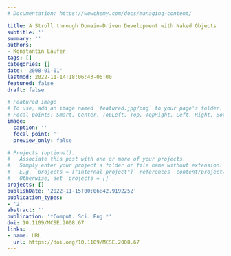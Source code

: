 ```yaml
---
# Documentation: https://wowchemy.com/docs/managing-content/

title: A Stroll through Domain-Driven Development with Naked Objects
subtitle: ''
summary: ''
authors:
- Konstantin Läufer
tags: []
categories: []
date: '2008-01-01'
lastmod: 2022-11-14T18:06:43-06:00
featured: false
draft: false

# Featured image
# To use, add an image named `featured.jpg/png` to your page's folder.
# Focal points: Smart, Center, TopLeft, Top, TopRight, Left, Right, BottomLeft, Bottom, BottomRight.
image:
  caption: ''
  focal_point: ''
  preview_only: false

# Projects (optional).
#   Associate this post with one or more of your projects.
#   Simply enter your project's folder or file name without extension.
#   E.g. `projects = ["internal-project"]` references `content/project/deep-learning/index.md`.
#   Otherwise, set `projects = []`.
projects: []
publishDate: '2022-11-15T00:06:42.919225Z'
publication_types:
- '2'
abstract: ''
publication: '*Comput. Sci. Eng.*'
doi: 10.1109/MCSE.2008.67
links:
- name: URL
  url: https://doi.org/10.1109/MCSE.2008.67
---
```

